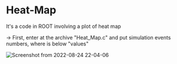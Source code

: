 # Heat-Map
It's a code in ROOT  involving a plot of heat map

-> First, enter at the archive "Heat_Map.c" and put simulation events numbers, where is below "values"

![Screenshot from 2022-08-24 22-04-06](https://user-images.githubusercontent.com/102261011/186550870-891d0bb5-d6b1-416e-8905-b7143a689905.png)
